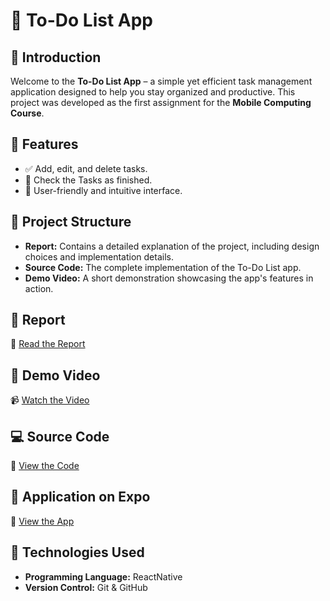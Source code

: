 # 📝 To-Do List App

## 📌 Introduction
Welcome to the **To-Do List App** – a simple yet efficient task management application designed to help you stay organized and productive. This project was developed as the first assignment for the **Mobile Computing Course**.

## 🚀 Features
- ✅ Add, edit, and delete tasks.
- 📅 Check the Tasks as finished.
- 🎨 User-friendly and intuitive interface.

## 📂 Project Structure
- **Report:** Contains a detailed explanation of the project, including design choices and implementation details.
- **Source Code:** The complete implementation of the To-Do List app.
- **Demo Video:** A short demonstration showcasing the app's features in action.

## 📄 Report
📑 [Read the Report](https://github.com/Abdullaheiiiid/Mobile-Computing-Course-Taks/blob/master/To-Do%20List/Report/to-do%20list%20report.pdf)

## 🎥 Demo Video
📹 [Watch the Video](https://github.com/Abdullaheiiiid/Mobile-Computing-Course-Taks/blob/master/To-Do%20List/Video/to-do%20list.mp4)

## 💻 Source Code
📝 [View the Code](https://github.com/USERNAME/REPO_NAME/tree/main/To-Do-List)

## 📱 Application on Expo
📝 [View the App](https://snack.expo.dev/@abdullaheiid/to-do-list)

## 🔧 Technologies Used
- **Programming Language:** ReactNative
- **Version Control:** Git & GitHub


